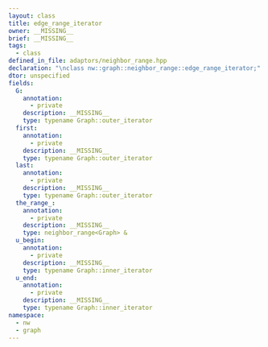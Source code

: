 ```yaml
---
layout: class
title: edge_range_iterator
owner: __MISSING__
brief: __MISSING__
tags:
  - class
defined_in_file: adaptors/neighbor_range.hpp
declaration: "\nclass nw::graph::neighbor_range::edge_range_iterator;"
dtor: unspecified
fields:
  G:
    annotation:
      - private
    description: __MISSING__
    type: typename Graph::outer_iterator
  first:
    annotation:
      - private
    description: __MISSING__
    type: typename Graph::outer_iterator
  last:
    annotation:
      - private
    description: __MISSING__
    type: typename Graph::outer_iterator
  the_range_:
    annotation:
      - private
    description: __MISSING__
    type: neighbor_range<Graph> &
  u_begin:
    annotation:
      - private
    description: __MISSING__
    type: typename Graph::inner_iterator
  u_end:
    annotation:
      - private
    description: __MISSING__
    type: typename Graph::inner_iterator
namespace:
  - nw
  - graph
---
```


```{index}  edge_range_iterator
```


